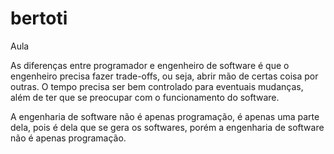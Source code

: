 # bertoti
Aula 

<p>As diferenças entre programador e engenheiro de software é que o engenheiro precisa fazer trade-offs, ou seja, abrir mão de certas coisa por outras. O tempo precisa ser bem controlado para eventuais mudanças, além de ter que se preocupar com o funcionamento do software.</p>
<p>A engenharia de software não é apenas programação, é apenas uma parte dela, pois é dela que se gera os softwares, porém a engenharia de software não é apenas programação.</p>

